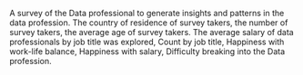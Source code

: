 A survey of the Data professional to generate insights and patterns in the data profession.
The country of residence of survey takers, the number of survey takers, the average age of survey takers.
The average salary of data professionals by job title was explored,
Count by job title,
Happiness with work-life balance,
Happiness with salary,
Difficulty breaking into the Data profession.
